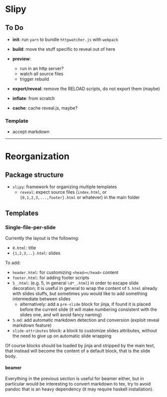# Slipy

## To Do

- **init**: run `yarn` to bundle `httpwatcher.js` with `webpack`
- **build**: move the stuff specific to reveal out of here
- **preview**:
  - run in an http server?
  - watch all source files
  - trigger rebuild
- **export/reveal**: remove the RELOAD scripts, do not export them (maybe)
- **inflate**: from scratch

- **cache**: cache reveal.js, maybe?

### Template

- accept markdown

---

# Reorganization

## Package structure

- `slipy`: framework for organizing multiple templates
  - `reveal`: expect source files (`index.html`, or `{0,1,2,3,...,footer}.html`
    or whatever) in the main folder

## Templates

### Single-file-per-slide

Currently the layout is the following:

- `0.html`: title
- `{1,2,3,..}.html`: slides

To add:

- `header.html`: for customizing `<head></head>` content
- `footer.html`: for adding footer scripts
- `5_.html`: (e.g. 5, in general `\d*_.html`) in order to escape slide
  decoration; it is useful in general to wrap the content of `5.html` already
  with slides stuffs, but sometimes you would like to add something
  intermediate between slides
  - alternatively: add a `pre-slide` block for jinja, if found it is placed
    before the current slide (it will make numbering consistent with the
    slides one, and will avoid fancy naming)
- `5.md`: add automatic markdown detection and conversion (exploit reveal
  markdown feature)
- `slide-attributes` block: a block to customize slides attributes, without the
  need to give up on automatic slide wrapping

Of course blocks should be loaded by jinja and stripped by the main text, that
instead will become the content of a default block, that is the slide body.

#### beamer

Everything in the previous section is useful for beamer either, but in
particular would be interesting to convert markdown to tex, try to avoid pandoc
that is an heavy dependency (it may require haskell installation).
